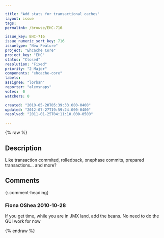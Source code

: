 ```yaml
---

title: "Add stats for transactional caches"
layout: issue
tags: 
permalink: /browse/EHC-716

issue_key: EHC-716
issue_numeric_sort_key: 716
issuetype: "New Feature"
project: "Ehcache Core"
project_key: "EHC"
status: "Closed"
resolution: "Fixed"
priority: "2 Major"
components: "ehcache-core"
labels: 
assignee: "lorban"
reporter: "alexsnaps"
votes:  0
watchers: 0

created: "2010-05-20T05:39:33.000-0400"
updated: "2012-07-27T19:59:24.000-0400"
resolved: "2011-01-25T04:11:10.000-0500"

---
```




{% raw %}



## Description

<div markdown="1" class="description">

Like transaction commited, rolledback, onephase commits, prepared transactions... and more?

</div>

## Comments


{:.comment-heading}
### **Fiona OShea** <span class="date">2010-10-28</span>

<div markdown="1" class="comment">

If you get time, while you are in JMX land, add the beans.
No need to do the GUI work for now


</div>



{% endraw %}
